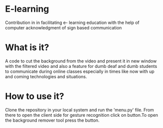 # E-learning
Contribution in in facilitating e- learning education with the help of computer acknowledgment of sign based communication
# What is it?
A code to cut the background from the video and present it in new window with the filtered video and also a feature for dumb deaf and dumb students to communicate during online classes especially in times like now with up and coming technologies and situations.
# How to use it?
Clone the repository in your local system and run the 'menu.py' file. From there to open the client side for gesture recognition click on button.To open the background remover tool press the button.
